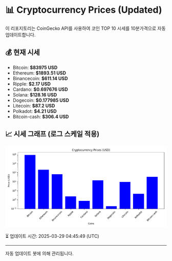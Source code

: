 
# 📊 Cryptocurrency Prices (Updated)

이 리포지토리는 CoinGecko API를 사용하여 코인 TOP 10 시세를 10분가격으로 자동 업데이트합니다.

## 💰 현재 시세
- Bitcoin: **$83975 USD**
- Ethereum: **$1893.51 USD**
- Binancecoin: **$611.14 USD**
- Ripple: **$2.17 USD**
- Cardano: **$0.697676 USD**
- Solana: **$128.16 USD**
- Dogecoin: **$0.177985 USD**
- Litecoin: **$87.2 USD**
- Polkadot: **$4.21 USD**
- Bitcoin-cash: **$306.4 USD**

## 📈 시세 그래프 (로그 스케일 적용)
![Crypto Prices](crypto_prices.png)

⏳ 업데이트 시간: 2025-03-29 04:45:49 (UTC)

---
자동 업데이트 봇에 의해 관리됩니다.
